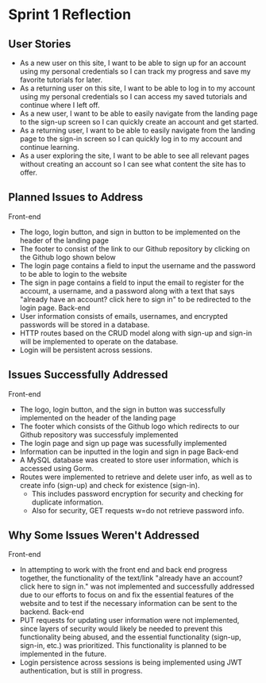 # Sprint 1 Reflection

## User Stories

-  As a new user on this site, I want to be able to sign up for an account using my personal credentials so I can track my progress and save my favorite tutorials for later.
-  As a returning user on this site, I want to be able to log in to my account using my personal credentials so I can access my saved tutorials and continue where I left off.
- As a new user, I want to be able to easily navigate from the landing page to the sign-up screen so I can quickly create an account and get started.
- As a returning user, I want to be able to easily navigate from the landing page to the sign-in screen so I can quickly log in to my account and continue learning.
- As a user exploring the site, I want to be able to see all relevant pages without creating an account so I can see what content the site has to offer.

## Planned Issues to Address
Front-end 
- The logo, login button, and sign in button to be implemented on the header of the landing page
- The footer to consist of the link to our Github repository by clicking on the Github logo shown below 
- The login page contains a field to input the username and the password to be able to login to the website
- The sign in page contains a field to input the email to register for the accoumt, a username, and a password
  along with a text that says "already have an account? click here to sign in" to be redirected to the login page.
Back-end
- User information consists of emails, usernames, and encrypted passwords will be stored in a database.
- HTTP routes based on the CRUD model along with sign-up and sign-in will be implemented to operate on the database.
- Login will be persistent across sessions.

## Issues Successfully Addressed
Front-end
- The logo, login button, and the sign in button was successfully implemented on the header of the landing page
- The footer which consists of the Github logo which redirects to our Github repository was successfuly implemented
- The login page and sign up page was sucessfully implemented 
- Information can be inputted in the login and sign in page 
Back-end
- A MySQL database was created to store user information, which is accessed using Gorm.
- Routes were implemented to retrieve and delete user info, as well as to create info (sign-up) and check for existence (sign-in).
  - This includes password encryption for security and checking for duplicate information.
  - Also for security, GET requests w=do not retrieve password info.

## Why Some Issues Weren't Addressed
Front-end
- In attempting to work with the front end and back end progress together, the functionality of the text/link 
"already have an account? click here to sign in." was not implemented and successfully addressed due to our efforts to focus on and fix the essential features of the website and to test if the necessary information
can be sent to the backend. 
Back-end
- PUT requests for updating user information were not implemented, since layers of security would likely be needed to prevent this functionality being abused, and the essential functionality (sign-up, sign-in, etc.) was prioritized. This functionality is planned to be implemented in the future.
- Login persistence across sessions is being implemented using JWT authentication, but is still in progress.
